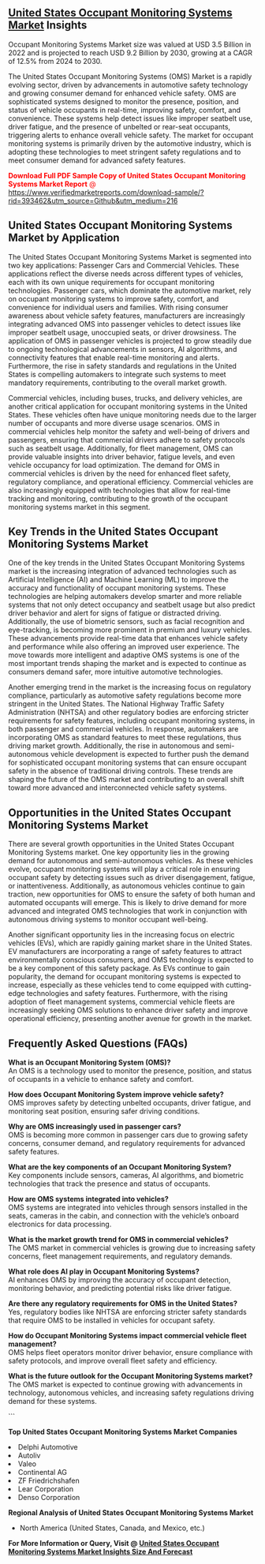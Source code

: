 <h2><a href="https://www.verifiedmarketreports.com/download-sample/?rid=393462&amp;utm_source=Github&amp;utm_medium=216" target="_blank">United States Occupant Monitoring Systems Market</a> Insights</h2><p>Occupant Monitoring Systems Market size was valued at USD 3.5 Billion in 2022 and is projected to reach USD 9.2 Billion by 2030, growing at a CAGR of 12.5% from 2024 to 2030.</p><p><p>The United States Occupant Monitoring Systems (OMS) Market is a rapidly evolving sector, driven by advancements in automotive safety technology and growing consumer demand for enhanced vehicle safety. OMS are sophisticated systems designed to monitor the presence, position, and status of vehicle occupants in real-time, improving safety, comfort, and convenience. These systems help detect issues like improper seatbelt use, driver fatigue, and the presence of unbelted or rear-seat occupants, triggering alerts to enhance overall vehicle safety. The market for occupant monitoring systems is primarily driven by the automotive industry, which is adopting these technologies to meet stringent safety regulations and to meet consumer demand for advanced safety features. <p><span class=""><span style="color: #ff0000;"><strong>Download Full PDF Sample Copy of United States Occupant Monitoring Systems Market Report</strong> @ </span><a href="https://www.verifiedmarketreports.com/download-sample/?rid=393462&amp;utm_source=Github&amp;utm_medium=216" target="_blank">https://www.verifiedmarketreports.com/download-sample/?rid=393462&amp;utm_source=Github&amp;utm_medium=216</a></span></p></p><h2>United States Occupant Monitoring Systems Market by Application</h2><p>The United States Occupant Monitoring Systems Market is segmented into two key applications: Passenger Cars and Commercial Vehicles. These applications reflect the diverse needs across different types of vehicles, each with its own unique requirements for occupant monitoring technologies. Passenger cars, which dominate the automotive market, rely on occupant monitoring systems to improve safety, comfort, and convenience for individual users and families. With rising consumer awareness about vehicle safety features, manufacturers are increasingly integrating advanced OMS into passenger vehicles to detect issues like improper seatbelt usage, unoccupied seats, or driver drowsiness. The application of OMS in passenger vehicles is projected to grow steadily due to ongoing technological advancements in sensors, AI algorithms, and connectivity features that enable real-time monitoring and alerts. Furthermore, the rise in safety standards and regulations in the United States is compelling automakers to integrate such systems to meet mandatory requirements, contributing to the overall market growth.</p><p>Commercial vehicles, including buses, trucks, and delivery vehicles, are another critical application for occupant monitoring systems in the United States. These vehicles often have unique monitoring needs due to the larger number of occupants and more diverse usage scenarios. OMS in commercial vehicles help monitor the safety and well-being of drivers and passengers, ensuring that commercial drivers adhere to safety protocols such as seatbelt usage. Additionally, for fleet management, OMS can provide valuable insights into driver behavior, fatigue levels, and even vehicle occupancy for load optimization. The demand for OMS in commercial vehicles is driven by the need for enhanced fleet safety, regulatory compliance, and operational efficiency. Commercial vehicles are also increasingly equipped with technologies that allow for real-time tracking and monitoring, contributing to the growth of the occupant monitoring systems market in this segment.</p><h2>Key Trends in the United States Occupant Monitoring Systems Market</h2><p>One of the key trends in the United States Occupant Monitoring Systems market is the increasing integration of advanced technologies such as Artificial Intelligence (AI) and Machine Learning (ML) to improve the accuracy and functionality of occupant monitoring systems. These technologies are helping automakers develop smarter and more reliable systems that not only detect occupancy and seatbelt usage but also predict driver behavior and alert for signs of fatigue or distracted driving. Additionally, the use of biometric sensors, such as facial recognition and eye-tracking, is becoming more prominent in premium and luxury vehicles. These advancements provide real-time data that enhances vehicle safety and performance while also offering an improved user experience. The move towards more intelligent and adaptive OMS systems is one of the most important trends shaping the market and is expected to continue as consumers demand safer, more intuitive automotive technologies.</p><p>Another emerging trend in the market is the increasing focus on regulatory compliance, particularly as automotive safety regulations become more stringent in the United States. The National Highway Traffic Safety Administration (NHTSA) and other regulatory bodies are enforcing stricter requirements for safety features, including occupant monitoring systems, in both passenger and commercial vehicles. In response, automakers are incorporating OMS as standard features to meet these regulations, thus driving market growth. Additionally, the rise in autonomous and semi-autonomous vehicle development is expected to further push the demand for sophisticated occupant monitoring systems that can ensure occupant safety in the absence of traditional driving controls. These trends are shaping the future of the OMS market and contributing to an overall shift toward more advanced and interconnected vehicle safety systems.</p><h2>Opportunities in the United States Occupant Monitoring Systems Market</h2><p>There are several growth opportunities in the United States Occupant Monitoring Systems market. One key opportunity lies in the growing demand for autonomous and semi-autonomous vehicles. As these vehicles evolve, occupant monitoring systems will play a critical role in ensuring occupant safety by detecting issues such as driver disengagement, fatigue, or inattentiveness. Additionally, as autonomous vehicles continue to gain traction, new opportunities for OMS to ensure the safety of both human and automated occupants will emerge. This is likely to drive demand for more advanced and integrated OMS technologies that work in conjunction with autonomous driving systems to monitor occupant well-being.</p><p>Another significant opportunity lies in the increasing focus on electric vehicles (EVs), which are rapidly gaining market share in the United States. EV manufacturers are incorporating a range of safety features to attract environmentally conscious consumers, and OMS technology is expected to be a key component of this safety package. As EVs continue to gain popularity, the demand for occupant monitoring systems is expected to increase, especially as these vehicles tend to come equipped with cutting-edge technologies and safety features. Furthermore, with the rising adoption of fleet management systems, commercial vehicle fleets are increasingly seeking OMS solutions to enhance driver safety and improve operational efficiency, presenting another avenue for growth in the market.</p><h2>Frequently Asked Questions (FAQs)</h2><p><strong>What is an Occupant Monitoring System (OMS)?</strong><br>An OMS is a technology used to monitor the presence, position, and status of occupants in a vehicle to enhance safety and comfort.</p><p><strong>How does Occupant Monitoring System improve vehicle safety?</strong><br>OMS improves safety by detecting unbelted occupants, driver fatigue, and monitoring seat position, ensuring safer driving conditions.</p><p><strong>Why are OMS increasingly used in passenger cars?</strong><br>OMS is becoming more common in passenger cars due to growing safety concerns, consumer demand, and regulatory requirements for advanced safety features.</p><p><strong>What are the key components of an Occupant Monitoring System?</strong><br>Key components include sensors, cameras, AI algorithms, and biometric technologies that track the presence and status of occupants.</p><p><strong>How are OMS systems integrated into vehicles?</strong><br>OMS systems are integrated into vehicles through sensors installed in the seats, cameras in the cabin, and connection with the vehicle’s onboard electronics for data processing.</p><p><strong>What is the market growth trend for OMS in commercial vehicles?</strong><br>The OMS market in commercial vehicles is growing due to increasing safety concerns, fleet management requirements, and regulatory demands.</p><p><strong>What role does AI play in Occupant Monitoring Systems?</strong><br>AI enhances OMS by improving the accuracy of occupant detection, monitoring behavior, and predicting potential risks like driver fatigue.</p><p><strong>Are there any regulatory requirements for OMS in the United States?</strong><br>Yes, regulatory bodies like NHTSA are enforcing stricter safety standards that require OMS to be installed in vehicles for occupant safety.</p><p><strong>How do Occupant Monitoring Systems impact commercial vehicle fleet management?</strong><br>OMS helps fleet operators monitor driver behavior, ensure compliance with safety protocols, and improve overall fleet safety and efficiency.</p><p><strong>What is the future outlook for the Occupant Monitoring Systems market?</strong><br>The OMS market is expected to continue growing with advancements in technology, autonomous vehicles, and increasing safety regulations driving demand for these systems.</p>```</p><p><strong>Top United States Occupant Monitoring Systems Market Companies</strong></p><div data-test-id=""><p><li>Delphi Automotive</li><li> Autoliv</li><li> Valeo</li><li> Continental AG</li><li> ZF Friedrichshafen</li><li> Lear Corporation</li><li> Denso Corporation</li></p><div><strong>Regional Analysis of&nbsp;United States Occupant Monitoring Systems Market</strong></div><ul><li dir="ltr"><p dir="ltr">North America&nbsp;(United States, Canada, and Mexico, etc.)</p></li></ul><p><strong>For More Information or Query, Visit @&nbsp;</strong><strong><a href="https://www.verifiedmarketreports.com/product/occupant-monitoring-systems-market/?utm_source=Github&amp;utm_medium=216" target="_blank">United States Occupant Monitoring Systems Market Insights Size And Forecast</a></strong></p></div>
